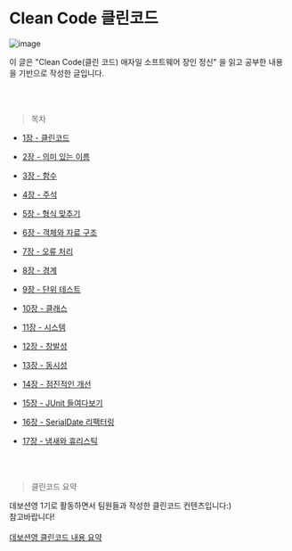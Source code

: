 # Clean Code 클린코드

![image](https://user-images.githubusercontent.com/84004751/212817852-29530a02-7aa1-4126-9b79-7683d07166e2.png)

이 글은 "Clean Code(클린 코드) 애자일 소프트웨어 장인 정신" 을 읽고 공부한 내용을 기반으로 작성한 글입니다.

<br>
<br>


> 목차

* [1장 - 클린코드](https://github.com/leeyebeen-dev/clean_code_review/blob/main/ch1_clean_code.md)
* [2장 - 의미 있는 이름](https://github.com/leeyebeen-dev/clean_code_review/blob/main/ch2_name.md)
* [3장 - 함수](https://github.com/leeyebeen-dev/clean_code_review/blob/main/ch3_function.md)
* [4장 - 주석](https://github.com/leeyebeen-dev/clean_code_review/blob/main/ch4_remark.md)
* [5장 - 형식 맞추기](https://github.com/leeyebeen-dev/clean_code_review/blob/main/ch5_format.md)
* [6장 - 객체와 자료 구조](https://github.com/leeyebeen-dev/clean_code_review/blob/main/ch6_objectanddatastructure.md)

* [7장 - 오류 처리](https://github.com/leeyebeen-dev/clean_code_review/blob/main/ch7_errorhandling.md)
* [8장 - 경계](https://github.com/leeyebeen-dev/clean_code_review/blob/main/ch8_boundary.md)
* [9장 - 단위 테스트](https://github.com/leeyebeen-dev/clean_code_review/blob/main/ch9_unittest.md)
* [10장 - 클래스](https://github.com/leeyebeen-dev/clean_code_review/blob/main/ch10_class.md)
* [11장 - 시스템](https://github.com/leeyebeen-dev/clean_code_review/blob/main/ch11_system.md)
* [12장 - 창발성](https://github.com/leeyebeen-dev/clean_code_review/blob/main/ch12_originality.md)
* [13장 - 동시성](https://github.com/leeyebeen-dev/clean_code_review/blob/main/ch13_concurrency.md)
* [14장 - 점진적인 개선](https://github.com/leeyebeen-dev/clean_code_review/blob/main/ch14_gradualimprovement.md)
* [15장 - JUnit 들여다보기](https://github.com/leeyebeen-dev/clean_code_review/blob/main/ch15_junit.md)
* [16장 - SerialDate 리팩터링](https://github.com/leeyebeen-dev/clean_code_review/blob/main/ch16_refactoring.md)
* [17장 - 냄새와 휴리스틱](https://github.com/leeyebeen-dev/clean_code_review/blob/main/ch17_heuristics.md)
<br>
<br>

> 클린코드 요약

데보션영 1기로 활동하면서 팀원들과 작성한 클린코드 컨텐츠입니다:) <br>
참고바랍니다! <br><br>
[데보션영 클린코드 내용 요약](https://devocean.sk.com/search/techBoardDetail.do?ID=164407)
